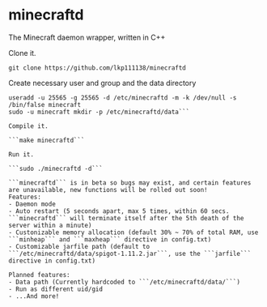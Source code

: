 # minecraftd
The Minecraft daemon wrapper, written in C++

Clone it.

```git clone https://github.com/lkp111138/minecraftd```

Create necessary user and group and the data directory

```groupadd -g 25565 minecraft
useradd -u 25565 -g 25565 -d /etc/minecraftd -m -k /dev/null -s /bin/false minecraft
sudo -u minecraft mkdir -p /etc/minecraftd/data```

Compile it.

```make minecraftd```

Run it.

```sudo ./minecraftd -d```

```minecraftd``` is in beta so bugs may exist, and certain features are unavailable, new functions will be rolled out soon!
Features:
- Daemon mode
- Auto restart (5 seconds apart, max 5 times, within 60 secs. ```minecraftd``` will terminate itself after the 5th death of the server within a minute)
- Custonizable memory allocation (default 30% ~ 70% of total RAM, use ```minheap``` and ```maxheap``` directive in config.txt)
- Customizable jarfile path (default to ```/etc/minecraftd/data/spigot-1.11.2.jar```, use the ```jarfile``` directive in config.txt)

Planned features: 
- Data path (Currently hardcoded to ```/etc/minecraftd/data/```)
- Run as different uid/gid
- ...And more!
